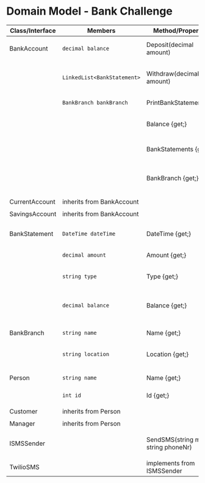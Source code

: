 # Domain Model - Bank Challenge

| Class/Interface   | Members                      | Method/Property             | Scenario                     | Output     |
|-------------------|------------------------------|-----------------------------|------------------------------|------------|
| BankAccount       | `decimal balance`            | Deposit(decimal amount)     | deposit amount to account    | bool       |
|                   | `LinkedList<BankStatement>`  | Withdraw(decimal amount)    | withdraw amount from account | bool       |
|                   | `BankBranch bankBranch`      | PrintBankStatements()       | string as a print            | string     |
|                   |                              | Balance {get;}              | get the balance of account   | decimal    |
|                   |                              | BankStatements {get;}       | get the bank statements      | LinkedList<BankStatement>|
|                   |                              | BankBranch {get;}           | get the branch of the account| BankBranch |
|                   |                              |                             |                              |            |
| CurrentAccount    | inherits from BankAccount    |                             |                              |            |
|                   |                              |                             |                              |            |
| SavingsAccount    | inherits from BankAccount    |                             |                              |            |
|                   |                              |                             |                              |            |
| BankStatement     | `DateTime dateTime`          | DateTime {get;}             | date & time of transaction   | DateTime   |
|                   | `decimal amount`             | Amount {get;}               | transaction amount           | decimal    |
|                   | `string type`                | Type {get;}                 | credit or debit transaction  | string     |
|                   | `decimal balance`            | Balance {get;}              | total balance after transact | decimal    |
|                   |                              |                             |                              |            |
| BankBranch        | `string name`                | Name {get;}                 | name of the bank             | string     |
|                   | `string location`            | Location {get;}             | location of the bank branch  | string     |
|                   |                              |                             |                              |            |
| Person            | `string name`                | Name {get;}                 | name of the person           | string     |
|                   | `int id`                     | Id {get;}                   | id of the person             | int        |
|                   |                              |                             |                              |            |
| Customer          | inherits from Person         |                             |                              |            |
|                   |                              |                             |                              |            |
| Manager           | inherits from Person         |                             |                              |            |
|                   |                              |                             |                              |            |
| ISMSSender        |                              | SendSMS(string msg, string phoneNr)| send SMS with msg to phone| void   |
|                   |                              |                             |                              |            |
| TwilioSMS         |                              | implements from ISMSSender  |                              |            |